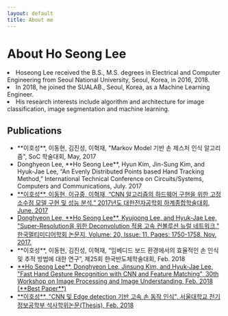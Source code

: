 ```yaml
---
layout: default
title: About me
---
```


<div class="post">
	<h1 class="pageTitle">About Ho Seong Lee</h1>
	<img src="{{ '/assets/img/touring.jpg' | prepend: site.baseurl }}" alt="">
		<li>Hoseong Lee received the B.S., M.S.  degrees in Electrical and Computer Engineering from Seoul National University, Seoul, Korea, in 2016, 2018.</li>
  		<li>In 2018, he joined the SUALAB., Seoul, Korea, as a Machine Learning Engineer.</li>
  		<li>His research interests include algorithm and architecture for image classification, image segmentation and machine learning.</li>
	<h2>Publications</h2>
	<ul>
		<li> **이호성**, 이동현, 김진성, 이혁재, "Markov Model 기반 손 제스처 인식 알고리즘", SoC 학술대회, May, 2017</li>
  		<li>Donghyeon Lee, **Ho Seong Lee**, Hyun Kim, Jin-Sung Kim, and Hyuk-Jae Lee, “An Evenly Distributed Points based Hand Tracking Method,” International Technical Conference on Circuits/Systems, Computers and Communications, July. 2017</li>
  		<li><a href="https://www.dbpia.co.kr/Journal/ArticleDetail/NODE07219575" target="_blank">  **이호성**, 이동현, 이규중, 이혁재, “CNN 알고리즘의 하드웨어 구현을 위한 고정 소수점 모델 구현 및 성능 분석,” 2017년도 대한전자공학회 하계종합학술대회, June. 2017</a></li>
  		<li><a href="http://www.dbpia.co.kr/Journal/ArticleDetail/NODE07279627" target="_blank"> Donghyeon Lee, **Ho Seong Lee**, Kyujoong Lee, and Hyuk-Jae Lee, "Super-Resolution을 위한 Deconvolution 적용 고속 컨볼루션 뉴럴 네트워크," 한국멀티미디어학회 논문지, Volume: 20, Issue: 11, Pages: 1750-1758, Nov. 2017. </a></li>
  		<li>**이호성**, 이동현, 김진성, 이혁재, “임베디드 보드 환경에서의 효율적인 손 인식 및 추적 방법에 대한 연구”, 제25회 한국반도체학술대회, Feb. 2018 </li>
		<li><a href="https://www.eiric.or.kr/community/post2.php?m=view&gubun=201802&num=13881&pg=21&seGubun=&seGubun1=&SnxGubun=%C6%F7%BD%BA%C5%CD&searchBy=&searchWord=" target="_blank"> **Ho Seong Lee**, Donghyeon Lee, Jinsung Kim, and Hyuk-Jae Lee, "Fast Hand Gesture Recognition with CNN and Feature Matching", 30th Workshop on Image Processing and Image Understanding, Feb. 2018 (**Best Paper**) </a></li>
		<li><a href="http://s-space.snu.ac.kr/handle/10371/141510" target="_blank"> **이호성**, "CNN 및 Edge detection 기반
고속 손 동작 인식", 서울대학교 전기정보공학부 석사학위논문(Thesis), Feb. 2018 </a></li>
  	</ul>
</div>
